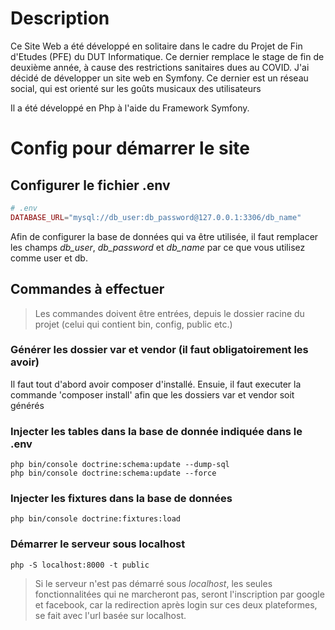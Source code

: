 # Description

Ce Site Web a été développé en solitaire dans le cadre du Projet de Fin d'Etudes (PFE) du DUT Informatique. Ce dernier remplace le stage de fin de deuxième année, à cause des restrictions sanitaires dues au COVID.
J'ai décidé de développer un site web en Symfony. Ce dernier est un réseau social, qui est orienté sur les goûts musicaux des utilisateurs

Il a été développé en Php à l'aide du Framework Symfony.

# Config pour démarrer le site

## Configurer le fichier .env

```php
# .env
DATABASE_URL="mysql://db_user:db_password@127.0.0.1:3306/db_name"
```

Afin de configurer la base de données qui va être utilisée, il faut remplacer les champs *db_user*, *db_password* et *db_name* par ce que vous utilisez comme user et db.

## Commandes à effectuer
> Les commandes doivent être entrées, depuis le dossier racine du projet (celui qui contient bin, config, public etc.)

### Générer les dossier var et vendor (il faut obligatoirement les avoir)
Il faut tout d'abord avoir composer d'installé.
Ensuie, il faut executer la commande 'composer install' afin que les dossiers var et vendor soit générés

### Injecter les tables dans la base de donnée indiquée dans le .env

```
php bin/console doctrine:schema:update --dump-sql
php bin/console doctrine:schema:update --force
```
### Injecter les fixtures dans la base de données

```
php bin/console doctrine:fixtures:load
```

### Démarrer le serveur sous localhost
```
php -S localhost:8000 -t public
```

> Si le serveur n'est pas démarré sous *localhost*, les seules fonctionnalitées qui ne marcheront pas, seront l'inscription par google et facebook, car la redirection après login sur ces deux plateformes, se fait avec l'url basée sur localhost.
